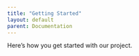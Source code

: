 ```yaml
---
title: "Getting Started"
layout: default
parent: Documentation
---
```


Here’s how you get started with our project.